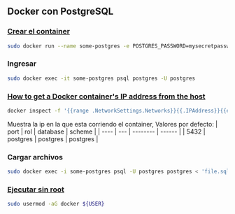 ## Docker con PostgreSQL

  ### [Crear el container](https://hub.docker.com/_/postgres)
```sh
sudo docker run --name some-postgres -e POSTGRES_PASSWORD=mysecretpassword -d postgres
```

### Ingresar
```sh
sudo docker exec -it some-postgres psql postgres -U postgres
```

### [How to get a Docker container's IP address from the host](https://stackoverflow.com/questions/17157721/how-to-get-a-docker-containers-ip-address-from-the-host)
```sh
docker inspect -f '{{range .NetworkSettings.Networks}}{{.IPAddress}}{{end}}' container_name_or_id
```
Muestra la ip en la que esta corriendo el container, 
Valores por defecto:
| port | rol | database | scheme |
| ---- | --- | -------- | ------ |
| 5432 | postgres | postgres | postgres |

### Cargar archivos
```sh
sudo docker exec -i some-postgres psql -U postgres postgres < 'file.sql'
```

### [Ejecutar sin root](https://www.digitalocean.com/community/questions/how-to-fix-docker-got-permission-denied-while-trying-to-connect-to-the-docker-daemon-socket)
```sh
sudo usermod -aG docker ${USER}
```
<!--stackedit_data:
eyJoaXN0b3J5IjpbMzg0MjA1OTI3LC0xMDIyMjU0NjEwLC01OT
MzNjQ1MDddfQ==
-->
